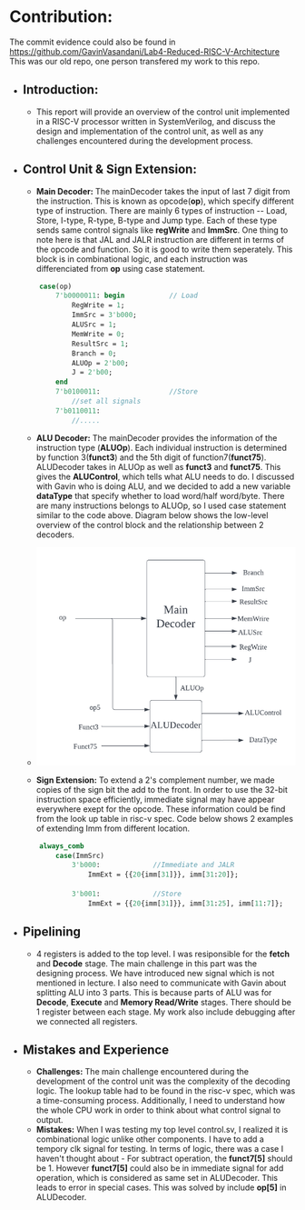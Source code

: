 # Contribution:

The commit evidence could also be found in https://github.com/GavinVasandani/Lab4-Reduced-RISC-V-Architecture
This was our old repo, one person transfered my work to this repo.
- ## Introduction:
    - This report will provide an overview of the control unit implemented in a RISC-V processor written in SystemVerilog, and discuss the design and implementation of the control unit, as well as any challenges encountered during the development process.

- ## Control Unit & Sign Extension:
    - **Main Decoder:** The mainDecoder takes the input of last 7 digit from the instruction. This is known as opcode(**op**), which specify different type of instruction. There are mainly 6 types of instruction -- Load, Store, I-type, R-type, B-type and Jump type. Each of these type sends same control signals like **regWrite** and **ImmSrc**. One thing to note here is that JAL and JALR instruction are different in terms of the opcode and function. So it is good to write them seperately. This block is in combinational logic, and each instruction was differenciated from **op** using case statement.
    ```systemverilog
        case(op)
            7'b0000011: begin           // Load
                RegWrite = 1;
                ImmSrc = 3'b000;
                ALUSrc = 1;
                MemWrite = 0;
                ResultSrc = 1;
                Branch = 0;
                ALUOp = 2'b00;
                J = 2'b00;
            end
            7'b0100011:                 //Store
                //set all signals
            7'b0110011:
                //.....

    ```


    - **ALU Decoder:** The mainDecoder provides the information of the instruction type (**ALUOp**).  Each individual instruction is determined by function 3(**funct3**) and the 5th digit of function7(**funct75**). ALUDecoder takes in ALUOp as well as **funct3** and **funct75**. This gives the **ALUControl**, which tells what ALU needs to do. I discussed with Gavin who is doing ALU, and we decided to add a new variable **dataType** that specify whether to load word/half word/byte. There are many instructions belongs to ALUOp, so I used case statement similar to the code above. Diagram below shows the low-level overview of the control block and the relationship between 2 decoders.
    
    - ![Control Block](../images-logbook/ControlBlock.png)

    - **Sign Extension:** To extend a 2's complement number, we made copies of the sign bit the add to the front. In order to use the 32-bit instruction space efficiently, immediate signal may have appear everywhere exept for the opcode. These information could be find from the look up table in risc-v spec. Code below shows 2 examples of extending Imm from different location.
    ```systemverilog
        always_comb 
            case(ImmSrc)
                3'b000:             //Immediate and JALR
                    ImmExt = {{20{imm[31]}}, imm[31:20]};
                
                3'b001:             //Store
                    ImmExt = {{20{imm[31]}}, imm[31:25], imm[11:7]};

    ```


- ## Pipelining
    - 4 registers is added to the top level. I was resiponsible for the **fetch** and **Decode** stage. The main challenge in this part was the designing process. We have introduced new signal which is not mentioned in lecture. I also need to communicate with Gavin about splitting ALU into 3 parts. This is because parts of ALU was for **Decode**, **Execute** and **Memory Read/Write** stages. There should be 1 register between each stage. My work also include debugging after we connected all registers.

- ## Mistakes and Experience
    - **Challenges:** The main challenge encountered during the development of the control unit was the complexity of the decoding logic. The lookup table had to be found in the risc-v spec, which was a time-consuming process. Additionally, I need to understand how the whole CPU work in order to think about what control signal to output. 
    - **Mistakes:** When I was testing my top level control.sv, I realized it is combinational logic unlike other components. I have to add a tempory clk signal for testing. In terms of logic, there was a case I haven't thought about - For subtract operation, the **funct7[5]** should be 1. However **funct7[5]** could also be in immediate signal for add operation, which is considered as same set in ALUDecoder. This leads to error in special cases. This was solved by include **op[5]** in ALUDecoder.
